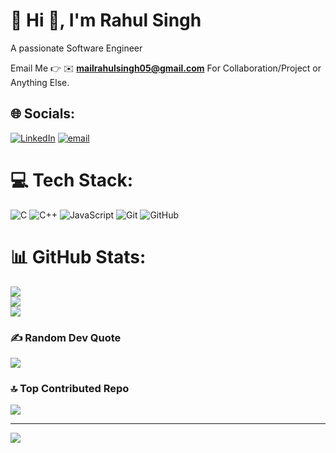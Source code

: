 # 💫 Hi 👋, I'm Rahul Singh 
A passionate Software Engineer

Email Me 👉 ✉️ **mailrahulsingh05@gmail.com** For Collaboration/Project or Anything Else.

## 🌐 Socials:
[![LinkedIn](https://img.shields.io/badge/LinkedIn-%230077B5.svg?logo=linkedin&logoColor=white)](https://linkedin.com/in/www.linkedin.com/in/rahul-singh-235267290) [![email](https://img.shields.io/badge/Email-D14836?logo=gmail&logoColor=white)](mailto:mailrahulsingh05@gmail.com) 

# 💻 Tech Stack:
![C](https://img.shields.io/badge/c-%2300599C.svg?style=for-the-badge&logo=c&logoColor=white) ![C++](https://img.shields.io/badge/c++-%2300599C.svg?style=for-the-badge&logo=c%2B%2B&logoColor=white) ![JavaScript](https://img.shields.io/badge/javascript-%23323330.svg?style=for-the-badge&logo=javascript&logoColor=%23F7DF1E) ![Git](https://img.shields.io/badge/git-%23F05033.svg?style=for-the-badge&logo=git&logoColor=white) ![GitHub](https://img.shields.io/badge/github-%23121011.svg?style=for-the-badge&logo=github&logoColor=white)
# 📊 GitHub Stats:
![](https://github-readme-stats.vercel.app/api?username=gitrahulsingh05&theme=dark&hide_border=false&include_all_commits=true&count_private=false)<br/>
![](https://nirzak-streak-stats.vercel.app/?user=gitrahulsingh05&theme=dark&hide_border=false)<br/>
![](https://github-readme-stats.vercel.app/api/top-langs/?username=gitrahulsingh05&theme=dark&hide_border=false&include_all_commits=true&count_private=false&layout=compact)



### ✍️ Random Dev Quote
![](https://quotes-github-readme.vercel.app/api?type=horizontal&theme=radical)

### 🔝 Top Contributed Repo
![](https://github-contributor-stats.vercel.app/api?username=gitrahulsingh05&limit=5&theme=dark&combine_all_yearly_contributions=true)

---
[![](https://visitcount.itsvg.in/api?id=gitrahulsingh05&icon=0&color=0)](https://visitcount.itsvg.in)

<!-- Proudly created with GPRM ( https://gprm.itsvg.in ) -->
